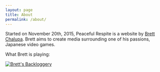 ```yaml
---
layout: page
title: About
permalink: /about/
---
```


Started on November 20th, 2015, Peaceful Respite is a website by [Brett
Chalupa](http://www.brettchalupa.com). Brett aims to create media
surrounding one of his passions, Japanese video games.

What Brett is playing:

[![Brett's Backloggery](http://backloggery.com/brettchalupa/sig.gif)](http://backloggery.com/brettchalupa)
